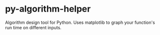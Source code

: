 # py-algorithm-helper
Algorithm design tool for Python. Uses matplotlib to graph your function's run time on different inputs.
